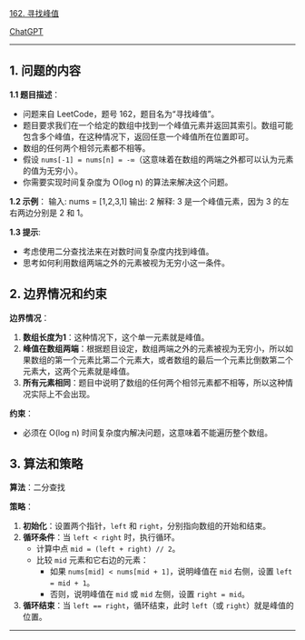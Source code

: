[162. 寻找峰值](https://leetcode.cn/problems/find-peak-element)

[ChatGPT](https://chat.openai.com/share/c96754f3-6da2-45a6-ade5-ed090bbbae0a)

---

## 1. 问题的内容
**1.1 题目描述**：
- 问题来自 LeetCode，题号 162，题目名为“寻找峰值”。
- 题目要求我们在一个给定的数组中找到一个峰值元素并返回其索引。数组可能包含多个峰值，在这种情况下，返回任意一个峰值所在位置即可。
- 数组的任何两个相邻元素都不相等。
- 假设 `nums[-1] = nums[n] = -∞`（这意味着在数组的两端之外都可以认为元素的值为无穷小）。
- 你需要实现时间复杂度为 O(log n) 的算法来解决这个问题。

**1.2 示例**：
输入: nums = [1,2,3,1]
输出: 2
解释: 3 是一个峰值元素，因为 3 的左右两边分别是 2 和 1。

**1.3 提示**:
- 考虑使用二分查找法来在对数时间复杂度内找到峰值。
- 思考如何利用数组两端之外的元素被视为无穷小这一条件。

## 2. 边界情况和约束
**边界情况**：

1. **数组长度为1**：这种情况下，这个单一元素就是峰值。
2. **峰值在数组两端**：根据题目设定，数组两端之外的元素被视为无穷小，所以如果数组的第一个元素比第二个元素大，或者数组的最后一个元素比倒数第二个元素大，这两个元素就是峰值。
3. **所有元素相同**：题目中说明了数组的任何两个相邻元素都不相等，所以这种情况实际上不会出现。

**约束**：

- 必须在 O(log n) 时间复杂度内解决问题，这意味着不能遍历整个数组。

## 3. 算法和策略
**算法**：二分查找

**策略**：

1. **初始化**：设置两个指针，`left` 和 `right`，分别指向数组的开始和结束。
2. **循环条件**：当 `left < right` 时，执行循环。
   - 计算中点 `mid = (left + right) // 2`。
   - 比较 `mid` 元素和它右边的元素：
     - 如果 `nums[mid] < nums[mid + 1]`，说明峰值在 `mid` 右侧，设置 `left = mid + 1`。
     - 否则，说明峰值在 `mid` 或 `mid` 左侧，设置 `right = mid`。
3. **循环结束**：当 `left == right`，循环结束，此时 `left`（或 `right`）就是峰值的位置。

---